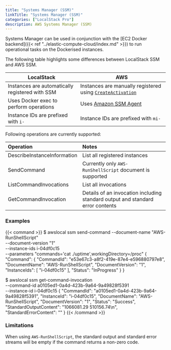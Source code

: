 ```yaml
---
title: "Systems Manager (SSM)"
linkTitle: "Systems Manager (SSM)"
categories: ["LocalStack Pro"]
description: AWS Systems Manager (SSM)
---
```


Systems Manager can be used in conjunction with the [EC2 Docker backend]({{< ref "../elastic-compute-cloud/index.md" >}}) to run operational tasks on the Dockerised instances.

The following table highlights some differences between LocalStack SSM and AWS SSM.

| LocalStack | AWS |
|------------|-----|
| Instances are automatically registered with SSM | Instances are manually registered using [`CreateActivation`](https://docs.aws.amazon.com/systems-manager/latest/APIReference/API_CreateActivation.html) |
| Uses Docker exec to perform operations | Uses [Amazon SSM Agent](https://github.com/aws/amazon-ssm-agent) |
| Instance IDs are prefixed with `i-` | Instance IDs are prefixed with `mi-` |

Following operations are currently supported:

| Operation | Notes |
|:----------|:------|
| DescribeInstanceInformation | List all registered instances |
| SendCommand | Currently only `AWS-RunShellScript` document is supported |
| ListCommandInvocations | List all invocations |
| GetCommandInvocation | Details of an invocation including standard output and standard error contents |

### Examples

{{< command >}}
$ awslocal ssm send-command --document-name "AWS-RunShellScript" \
    --document-version "1" \
    --instance-ids i-04df0c15 \
    --parameters "commands='cat ./uptime',workingDirectory=/proc"
{
    "Command": {
        "CommandId": "e53e67c3-a8f2-419e-87e4-e596880797e8",
        "DocumentName": "AWS-RunShellScript",
        "DocumentVersion": "1",
        "InstanceIds": [
            "i-04df0c15"
        ],
        "Status": "InProgress"
    }
}

$ awslocal ssm get-command-invocation \
    --command-id a0105ed1-0a4d-423b-9a64-9a49828f5391 \
    --instance-id i-04df0c15
{
    "CommandId": "a0105ed1-0a4d-423b-9a64-9a49828f5391",
    "InstanceId": "i-04df0c15",
    "DocumentName": "AWS-RunShellScript",
    "DocumentVersion": "1",
    "Status": "Success",
    "StandardOutputContent": "1066081.29 510156.74\n",
    "StandardErrorContent": ""
}
{{< /command >}}

### Limitations

When using `AWS-RunShellScript`, the standard output and standard error streams will be empty if the command returns a non-zero code.
